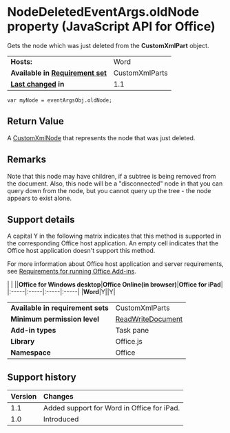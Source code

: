
# NodeDeletedEventArgs.oldNode property (JavaScript API for Office)
Gets the node which was just deleted from the  **CustomXmlPart** object.

|||
|:-----|:-----|
|**Hosts:**|Word|
|**Available in [Requirement set](http://msdn.microsoft.com/library/6b6702f2-b0a5-46ab-a356-8dda897ca8ae%28Office.15%29.aspx)**|CustomXmlParts|
|**[Last changed](#bk_history) in**|1.1|

```
var myNode = eventArgsObj.oldNode;
```


## Return Value

A [CustomXmlNode](../reference/shared/customxmlnode-object/customxmlnode-object.md) that represents the node that was just deleted.


## Remarks

Note that this node may have children, if a subtree is being removed from the document. Also, this node will be a "disconnected" node in that you can query down from the node, but you cannot query up the tree - the node appears to exist alone.


## Support details
<a name="bk_support"> </a>

A capital Y in the following matrix indicates that this method is supported in the corresponding Office host application. An empty cell indicates that the Office host application doesn't support this method.

For more information about Office host application and server requirements, see [Requirements for running Office Add-ins](http://msdn.microsoft.com/library/67340567-bb9a-498c-96d3-3f52f28c16bc%28Office.15%29.aspx).


|
|
||**Office for Windows desktop**|**Office Online(in browser)**|**Office for iPad**|
|:-----|:-----|:-----|:-----|
|**Word**|Y||Y|

|||
|:-----|:-----|
|**Available in requirement sets**|CustomXmlParts|
|**Minimum permission level**|[ReadWriteDocument](http://msdn.microsoft.com/library/da2efadc-4ebf-45fe-be39-397ac1eb1dbd%28Office.15%29.aspx)|
|**Add-in types**|Task pane|
|**Library**|Office.js|
|**Namespace**|Office|

## Support history
<a name="bk_history"> </a>



|**Version**|**Changes**|
|:-----|:-----|
|1.1|Added support for Word in Office for iPad.|
|1.0|Introduced|
